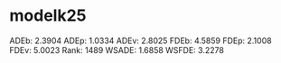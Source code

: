 # modelk25

ADEb: 2.3904
ADEp: 1.0334
ADEv: 2.8025
FDEb: 4.5859
FDEp: 2.1008
FDEv: 5.0023
Rank: 1489
WSADE: 1.6858
WSFDE: 3.2278